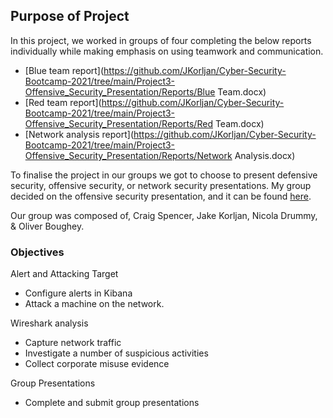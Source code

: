 ## Purpose of Project
In this project, we worked in groups of four completing the below reports individually while making emphasis on using teamwork and communication. 
- [Blue team report](https://github.com/JKorljan/Cyber-Security-Bootcamp-2021/tree/main/Project3-Offensive_Security_Presentation/Reports/Blue Team.docx)
- [Red team report](https://github.com/JKorljan/Cyber-Security-Bootcamp-2021/tree/main/Project3-Offensive_Security_Presentation/Reports/Red Team.docx)
- [Network analysis report](https://github.com/JKorljan/Cyber-Security-Bootcamp-2021/tree/main/Project3-Offensive_Security_Presentation/Reports/Network Analysis.docx)

To finalise the project in our groups we got to choose to present defensive security, offensive security, or network security presentations. My group decided on the offensive security presentation, and it can be found [here](https://github.com/JKorljan/Cyber-Security-Bootcamp-2021/tree/main/Project3-Offensive_Security_Presentation).

Our group was composed of, Craig Spencer, Jake Korljan, Nicola Drummy, & Oliver Boughey.

### Objectives

Alert and Attacking Target

- Configure alerts in Kibana
- Attack a machine on the network.

Wireshark analysis

- Capture network traffic
- Investigate a number of suspicious activities
- Collect corporate misuse evidence

Group Presentations

- Complete and submit group presentations
